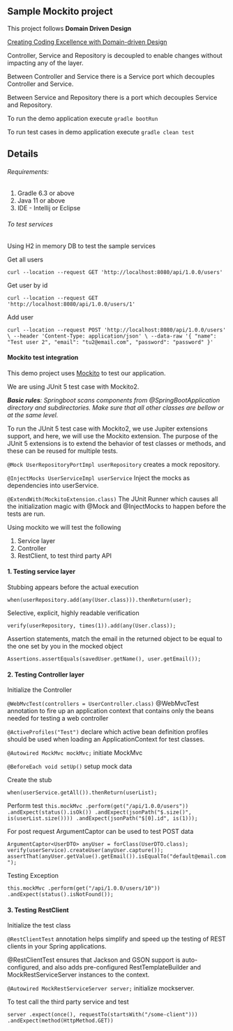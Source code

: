 ## Sample Mockito project

This project follows **Domain Driven Design**

[Creating Coding Excellence with Domain-driven Design](https://medium.com/swlh/creating-coding-excellence-with-domain-driven-design-88f73d2232c3)

Controller, Service and Repository is decoupled to enable changes without impacting any of the layer.

Between Controller and Service there is a Service port which decouples Controller and Service.

Between Service and Repository there is a port which decouples Service and Repository.

To run the demo application execute `gradle bootRun`

To run test cases in demo application execute `gradle clean test`

## Details

###### Requirements:
1. Gradle 6.3 or above
2. Java 11 or above
3. IDE - Intellij or Eclipse

###### To test services
Using H2 in memory DB to test the sample services
 
Get all users

`curl --location --request GET 'http://localhost:8080/api/1.0.0/users'`

Get user by id

`curl --location --request GET 'http://localhost:8080/api/1.0.0/users/1'`

Add user

`curl --location --request POST 'http://localhost:8080/api/1.0.0/users' \
--header 'Content-Type: application/json' \
--data-raw '{
	"name": "Test user 2",
	"email": "tu2@email.com",
	"password": "password"
}'`

#### Mockito test integration
This demo project uses [Mockito](https://site.mockito.org/) to test our application.

We are using JUnit 5 test case with Mockito2. 

_**Basic rules**: Springboot scans components from @SpringBootApplication directory and subdirectories. Make sure that all other classes are bellow or at the same level._

To run the JUnit 5 test case with Mockito2, we use Jupiter extensions support, and here, we will use the Mockito extension. The purpose of the JUnit 5 extensions is to extend the behavior of test classes or methods, and these can be reused for multiple tests. 

`@Mock UserRepositoryPortImpl userRepository` creates a mock repository.

`@InjectMocks UserServiceImpl userService` Inject the mocks as dependencies into userService.

`@ExtendWith(MockitoExtension.class)` The JUnit Runner which causes all the initialization magic with @Mock and @InjectMocks to happen before the tests are run.

Using mockito we will test the following
1. Service layer
2. Controller
3. RestClient, to test third party API
 
#### 1. Testing service layer
Stubbing appears before the actual execution

`when(userRepository.add(any(User.class))).thenReturn(user);`

Selective, explicit, highly readable verification

`verify(userRepository, times(1)).add(any(User.class));`

Assertion statements, match the email in the returned object to be equal to the one set by you in the mocked object

`Assertions.assertEquals(savedUser.getName(), user.getEmail());`

#### 2. Testing Controller layer
Initialize the Controller 

`@WebMvcTest(controllers = UserController.class)` @WebMvcTest annotation to fire up an application context that contains only the beans needed for testing a web controller

`@ActiveProfiles("Test")` declare which active bean definition profiles should be used when loading an ApplicationContext for test classes.

`@Autowired MockMvc mockMvc;` initiate MockMvc

`@BeforeEach void setUp()` setup mock data

Create the stub

`when(userService.getAll()).thenReturn(userList);`

Perform test
`this.mockMvc
    .perform(get("/api/1.0.0/users"))
    .andExpect(status().isOk())
    .andExpect(jsonPath("$.size()", is(userList.size())))
    .andExpect(jsonPath("$[0].id", is(1)));`
    
For post request ArgumentCaptor can be used to test POST data
    
`ArgumentCaptor<UserDTO> anyUser = forClass(UserDTO.class);
        verify(userService).createUser(anyUser.capture());
        assertThat(anyUser.getValue().getEmail()).isEqualTo("default@email.com");`
        
Testing Exception

`this.mockMvc
        .perform(get("/api/1.0.0/users/10"))
        .andExpect(status().isNotFound());`        
        
        
#### 3. Testing RestClient

Initialize the test class

`@RestClientTest` annotation helps simplify and speed up the testing of REST clients in your Spring applications.

@RestClientTest ensures that Jackson and GSON support is auto-configured, and also adds pre-configured RestTemplateBuilder and MockRestServiceServer instances to the context.

`@Autowired MockRestServiceServer server;` initialize mockserver.

To test call the third party service and test

`server
.expect(once(), requestTo(startsWith("/some-client")))
.andExpect(method(HttpMethod.GET))`


        